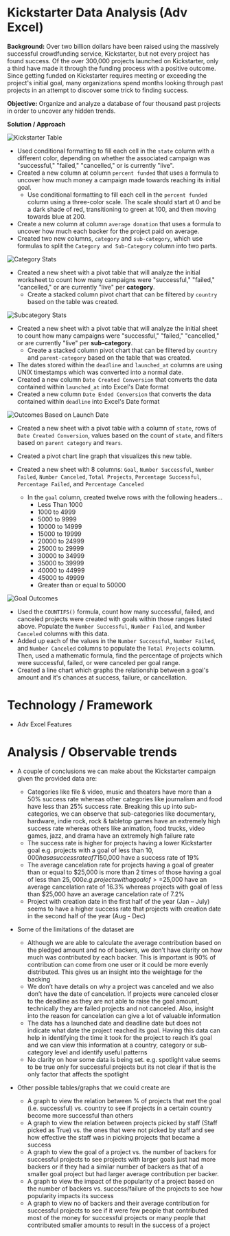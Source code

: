 # Kickstarter Data Analysis (Adv Excel)

**Background:**
Over two billion dollars have been raised using the massively successful crowdfunding service, Kickstarter, but not every project has found success. Of the over 300,000 projects launched on Kickstarter, only a third have made it through the funding process with a positive outcome. Since getting funded on Kickstarter requires meeting or exceeding the project's initial goal, many organizations spend months looking through past projects in an attempt to discover some trick to finding success. 

**Objective:**
Organize and analyze a database of four thousand past projects in order to uncover any hidden trends.

**Solution / Approach**

![Kickstarter Table](Images/FullTable.PNG)

* Used conditional formatting to fill each cell in the `state` column with a different color, depending on whether the associated campaign was "successful," "failed," "cancelled," or is currently "live".
* Created a new column at column `percent funded` that uses a formula to uncover how much money a campaign made towards reaching its initial goal.
	* Use conditional formatting to fill each cell in the `percent funded` column using a three-color scale. The scale should start at 0 and be a dark shade of red, transitioning to green at 100, and then moving towards blue at 200.
* Create a new column at column `average donation` that uses a formula to uncover how much each backer for the project paid on average.
* Created two new columns, `category` and `sub-category`, which use formulas to split the `Category and Sub-Category` column into two parts.

![Category Stats](Images/CategoryStats.PNG)

* Created a new sheet with a pivot table that will analyze the initial worksheet to count how many campaigns were "successful," "failed," "cancelled," or are currently "live" per **category**.
    * Create a stacked column pivot chart that can be filtered by `country` based on the table was created.
	
![Subcategory Stats](Images/SubcategoryStats.PNG)

* Created a new sheet with a pivot table that will analyze the initial sheet to count how many campaigns were "successful," "failed," "cancelled," or are currently "live" per **sub-category**.
    * Create a stacked column pivot chart that can be filtered by `country` and `parent-category` based on the table that was created.
* The dates stored within the `deadline` and `launched_at` columns are using UNIX timestamps which was converted into a normal date.
* Created a new column `Date Created Conversion` that converts the data contained within `launched_at` into Excel's Date format
* Created a new column `Date Ended Conversion` that converts the data contained within `deadline` into Excel's Date format

![Outcomes Based on Launch Date](Images/LaunchDateOutcomes.PNG)

* Created a new sheet with a pivot table with a column of `state`, rows of `Date Created Conversion`, values based on the count of `state`, and filters based on `parent category` and `Years`.
* Created a pivot chart line graph that visualizes this new table.

* Created a new sheet with 8 columns: `Goal`, `Number Successful`, `Number Failed`, `Number Canceled`, `Total Projects`, `Percentage Successful`, `Percentage Failed`, and `Percentage Canceled`
  * In the `goal` column, created twelve rows with the following headers...
    * Less Than 1000
    * 1000 to 4999
    * 5000 to 9999
    * 10000 to 14999
    * 15000 to 19999
    * 20000 to 24999
    * 25000 to 29999
    * 30000 to 34999
    * 35000 to 39999
    * 40000 to 44999
    * 45000 to 49999
    * Greater than or equal to 50000

![Goal Outcomes](Images/GoalOutcomes.PNG)

* Used the `COUNTIFS()` formula, count how many successful, failed, and canceled projects were created with goals within those ranges listed above. Populate the `Number Successful`, `Number Failed`, and `Number Canceled` columns with this data.
* Added up each of the values in the `Number Successful`, `Number Failed`, and `Number Canceled` columns to populate the `Total Projects` column. Then, used a mathematic formula, find the percentage of projects which were successful, failed, or were canceled per goal range.
* Created a line chart which graphs the relationship between a goal's amount and it's chances at success, failure, or cancellation.
  
# Technology / Framework
* Adv Excel Features

# Analysis / Observable trends 
* A couple of conclusions we can make about the Kickstarter campaign given the provided data are:
	* Categories like file & video, music and theaters have more than a 50% success rate whereas other categories like journalism and food have less than 25% success rate. Breaking this up into sub-categories, we can observe that sub-categories like documentary, hardware, indie rock, rock & tabletop games have an extremely high success rate whereas others like animation, food trucks, video games, jazz, and drama have an extremely high failure rate 
	* The success rate is higher for projects having a lower Kickstarter goal e.g. projects with a goal of less than $10,000 has a success rate of 71% whereas projects with a goal of >=$50,000 have a success rate of 19%
	* The average cancelation rate for projects having a goal of greater than or equal to $25,000 is more than 2 times of those having a goal of less than $25,000 e.g. projects with a goal of >=$25,000 have an average cancelation rate of 16.3% whereas projects with goal of less than $25,000 have an average cancelation rate of 7.2%
	* Project with creation date in the first half of the year (Jan – July) seems to have a higher success rate that projects with creation date in the second half of the year (Aug - Dec)  

* Some of the limitations of the dataset are
	* Although we are able to calculate the average contribution based on the pledged amount and no of backers, we don’t have clarity on how much was contributed by each backer. This is important is 90% of contribution can come from one user or it could be more evenly distributed. This gives us an insight into the weightage for the backing
	* We don’t have details on why a project was canceled and we also don’t have the date of cancelation. If projects were canceled closer to the deadline as they are not able to raise the goal amount, technically they are failed projects and not canceled. Also, insight into the reason for cancelation can give a lot of valuable information
	* The data has a launched date and deadline date but does not indicate what date the project reached its goal. Having this data can help in identifying the time it took for the project to reach it’s goal and we can view this information at a country, category or sub-category level and identify useful patterns
	* No clarity on how some data is being set. e.g. spotlight value seems to be true only for successful projects but its not clear if that is the only factor that affects the spotlight

* Other possible tables/graphs that we could create are
	* A graph to view the relation between % of projects that met the goal (i.e. successful) vs. country to see if projects in a certain country become more successful than others
	* A graph to view the relation between projects picked by staff (Staff picked as True) vs. the ones that were not picked by staff and see how effective the staff was in picking projects that became a success
	* A graph to view the goal of a project vs. the number of backers for successful projects to see projects with larger goals just had more backers or if they had a similar number of backers as that of a smaller goal project but had larger average contribution per backer. 
	* A graph to view the impact of the popularity of a project based on the number of backers vs. success/failure of the projects to see how popularity impacts its success  
	* A graph to view no of backers and their average contribution for successful projects to see if it were few people that contributed most of the money for successful projects or many people that contributed smaller amounts  to result in the success of a project


